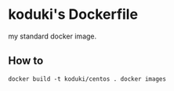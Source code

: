 koduki's Dockerfile
=======================

my standard docker image.

How to
-----------------------

``
docker build -t koduki/centos .
docker images
``
